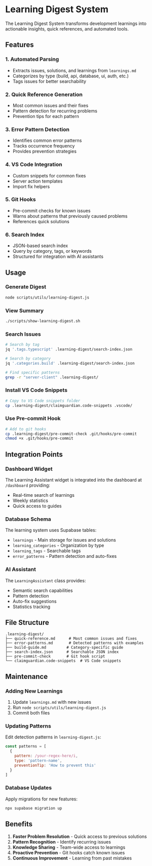 # Learning Digest System

The Learning Digest System transforms development learnings into actionable insights, quick references, and automated tools.

## Features

### 1. **Automated Parsing**
- Extracts issues, solutions, and learnings from `learnings.md`
- Categorizes by type (build, api, database, ui, auth, etc.)
- Tags issues for better searchability

### 2. **Quick Reference Generation**
- Most common issues and their fixes
- Pattern detection for recurring problems
- Prevention tips for each pattern

### 3. **Error Pattern Detection**
- Identifies common error patterns
- Tracks occurrence frequency
- Provides prevention strategies

### 4. **VS Code Integration**
- Custom snippets for common fixes
- Server action templates
- Import fix helpers

### 5. **Git Hooks**
- Pre-commit checks for known issues
- Warns about patterns that previously caused problems
- References quick solutions

### 6. **Search Index**
- JSON-based search index
- Query by category, tags, or keywords
- Structured for integration with AI assistants

## Usage

### Generate Digest
```bash
node scripts/utils/learning-digest.js
```

### View Summary
```bash
./scripts/show-learning-digest.sh
```

### Search Issues
```bash
# Search by tag
jq '.tags.typescript' .learning-digest/search-index.json

# Search by category
jq '.categories.build' .learning-digest/search-index.json

# Find specific patterns
grep -r "server-client" .learning-digest/
```

### Install VS Code Snippets
```bash
# Copy to VS Code snippets folder
cp .learning-digest/claimguardian.code-snippets .vscode/
```

### Use Pre-commit Hook
```bash
# Add to git hooks
cp .learning-digest/pre-commit-check .git/hooks/pre-commit
chmod +x .git/hooks/pre-commit
```

## Integration Points

### Dashboard Widget
The Learning Assistant widget is integrated into the dashboard at `/dashboard` providing:
- Real-time search of learnings
- Weekly statistics
- Quick access to guides

### Database Schema
The learning system uses Supabase tables:
- `learnings` - Main storage for issues and solutions
- `learning_categories` - Organization by type
- `learning_tags` - Searchable tags
- `error_patterns` - Pattern detection and auto-fixes

### AI Assistant
The `LearningAssistant` class provides:
- Semantic search capabilities
- Pattern detection
- Auto-fix suggestions
- Statistics tracking

## File Structure
```
.learning-digest/
├── quick-reference.md      # Most common issues and fixes
├── error-patterns.md       # Detected patterns with examples
├── build-guide.md         # Category-specific guide
├── search-index.json      # Searchable JSON index
├── pre-commit-check       # Git hook script
└── claimguardian.code-snippets  # VS Code snippets
```

## Maintenance

### Adding New Learnings
1. Update `learnings.md` with new issues
2. Run `node scripts/utils/learning-digest.js`
3. Commit both files

### Updating Patterns
Edit detection patterns in `learning-digest.js`:
```javascript
const patterns = [
  {
    pattern: /your-regex-here/i,
    type: 'pattern-name',
    preventionTip: 'How to prevent this'
  }
]
```

### Database Updates
Apply migrations for new features:
```bash
npx supabase migration up
```

## Benefits

1. **Faster Problem Resolution** - Quick access to previous solutions
2. **Pattern Recognition** - Identify recurring issues
3. **Knowledge Sharing** - Team-wide access to learnings
4. **Proactive Prevention** - Git hooks catch known issues
5. **Continuous Improvement** - Learning from past mistakes